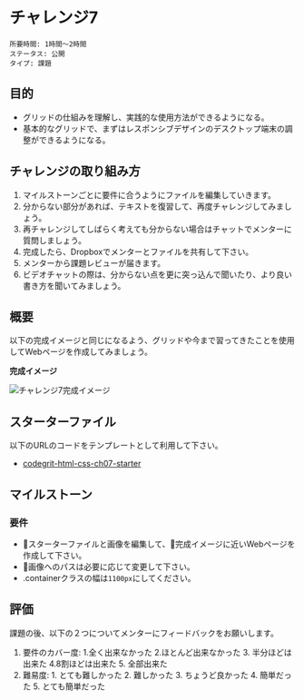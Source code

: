 # チャレンジ7

```
所要時間: 1時間〜2時間
ステータス: 公開
タイプ: 課題
```

## 目的

- グリッドの仕組みを理解し、実践的な使用方法ができるようになる。
- 基本的なグリッドで、まずはレスポンシブデザインのデスクトップ端末の調整ができるようになる。

## チャレンジの取り組み方

1. マイルストーンごとに要件に合うようにファイルを編集していきます。
2. 分からない部分があれば、テキストを復習して、再度チャレンジしてみましょう。
3. 再チャレンジしてしばらく考えても分からない場合はチャットでメンターに質問しましょう。
4. 完成したら、Dropboxでメンターとファイルを共有して下さい。
5. メンターから課題レビューが届きます。
6. ビデオチャットの際は、分からない点を更に突っ込んで聞いたり、より良い書き方を聞いてみましょう。

## 概要

以下の完成イメージと同じになるよう、グリッドや今まで習ってきたことを使用してWebページを作成してみましょう。

**完成イメージ**

![チャレンジ7完成イメージ](./images/ch07-final.png)

## スターターファイル

以下のURLのコードをテンプレートとして利用して下さい。

- [codegrit-html-css-ch07-starter](https://github.com/codegrit-jp-students/codegrit-html-css-ch07-starter)

## マイルストーン

### 要件

- スターターファイルと画像を編集して、完成イメージに近いWebページを作成して下さい。
- 画像へのパスは必要に応じて変更して下さい。
- .containerクラスの幅は`1100px`にしてください。

## 評価

課題の後、以下の２つについてメンターにフィードバックをお願いします。

1. 要件のカバー度: 1.全く出来なかった 2.ほとんど出来なかった 3. 半分ほどは出来た 4.8割ほどは出来た 5. 全部出来た
2. 難易度: 1. とても難しかった 2. 難しかった 3. ちょうど良かった 4. 簡単だった 5. とても簡単だった
